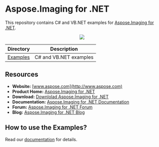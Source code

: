 # Aspose.Imaging for .NET

This repository contains C# and VB.NET examples for [Aspose.Imaging for .NET](http://www.aspose.com/.net/imaging-component.aspx).
<p align="center">
  <a title="Download ZIP" href="https://github.com/asposecells/Aspose_Cells_Cloud/archive/master.zip">
     <img src="http://i.imgur.com/hwNhrGZ.png" />
  </a>
</p>

Directory | Description
--------- | -----------
[Examples](Examples) | C# and VB.NET examples

## Resources

+ **Website:** [www.aspose.com](http://www.aspose.com)
+ **Product Home:** [Aspose.Imaging for .NET](http://www.aspose.com/categories/.net-components/aspose.imaging-for-.net/default.aspx)
+ **Download:** [Downlolad Aspose.Imaging for .NET](http://www.aspose.com/community/files/51/.net-components/aspose.imaging-for-.net/default.aspx)
+ **Documentation:** [Aspose.Imaging for .NET Documentation](http://www.aspose.com/documentation/.net-components/aspose.imaging-for-.net/index.html)
+ **Forum:** [Aspose.Imaging for .NET Forum](http://www.aspose.com/community/forums/aspose.imaging-product-family/498/showforum.aspx)
+ **Blog:** [Aspose.Imaging for .NET Blog](http://www.aspose.com/blogs/aspose-products/aspose.imaging-product-family.html)

## How to use the Examples?

Read our [documentation](http://www.aspose.com/docs/display/imagingnet/How+to+use+the+Examples) for details.

